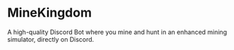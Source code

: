 # MineKingdom
 A high-quality Discord Bot where you mine and hunt in an enhanced mining simulator, directly on Discord.
